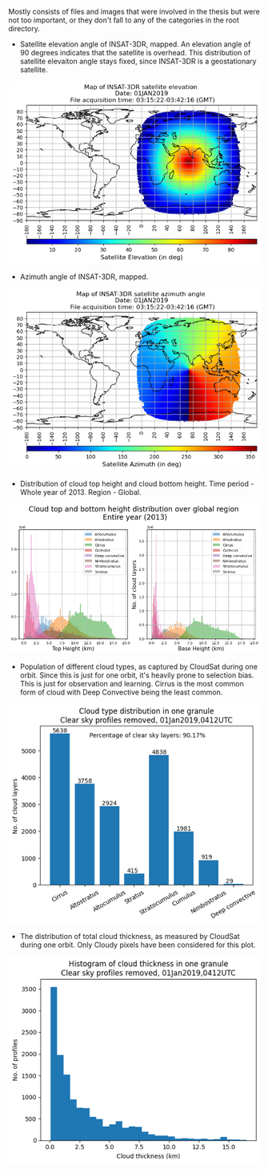 Mostly consists of files and images that were involved in the thesis but were not too important, or they don't fall to any of the categories in the root directory.

- Satellite elevation angle of INSAT-3DR, mapped. An elevation angle of 90 degrees indicates that the satellite is overhead. This distribution of satellite elevaiton angle stays fixed, since INSAT-3DR is a geostationary satellite. 
<p align= "center">
  <img src="insat3dr_satellite_elevation_angle.png" alt="">
</p>

- Azimuth angle of INSAT-3DR, mapped.
<p align= "center">
  <img src="insat3dr_satellite_azimuth_angle.png" alt="">
</p>

- Distribution of cloud top height and cloud bottom height. Time period - Whole year of 2013. Region - Global.

<p align= "center">
  <img src="image.png" alt="">
</p>

- Population of different cloud types, as captured by CloudSat during one orbit. Since this is just for one orbit, it's heavily prone to selection bias. This is just for observation and learning. Cirrus is the most common form of cloud with Deep Convective being the least common.

<p align= "center">
  <img src="images/cloud_type_population_bargraph.png" alt="">
</p>

- The distribution of total cloud thickness, as measured by CloudSat during one orbit. Only Cloudy pixels have been considered for this plot. 
<p align= "center">
  <img src="images/cloud_total_thickness_distribution_oneorbit.png" alt="">
</p>

